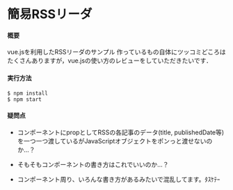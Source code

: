 # 簡易RSSリーダ

#### 概要
vue.jsを利用したRSSリーダのサンプル
作っているもの自体にツッコミどころはたくさんありますが，vue.jsの使い方のレビューをしていただきたいです．

#### 実行方法

```
$ npm install
$ npm start
```

#### 疑問点
*  コンポーネントにpropとしてRSSの各記事のデータ(title, publishedDate等)を一つ一つ渡しているがJavaScriptオブジェクトをポンっと渡せないのか…？

* そもそもコンポーネントの書き方はこれでいいのか…？

* コンポーネント周り、いろんな書き方があるみたいで混乱してます。ﾀｽｹﾃｰ

